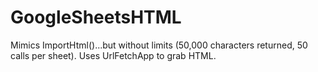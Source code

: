 # GoogleSheetsHTML
Mimics ImportHtml()...but without limits (50,000 characters returned, 50 calls per sheet). Uses UrlFetchApp to grab HTML.
